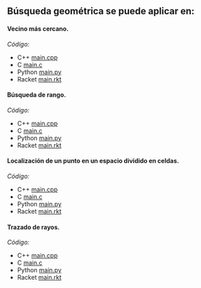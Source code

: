 ## Búsqueda geométrica se puede aplicar en:

#### Vecino más cercano.<br>

_Código:_ 

- C++ [main.cpp](../ProximidadInterseccion/Vecinomascercano/main.cpp)
- C [main.c](../ProximidadInterseccion/Vecinomascercano/main.c)
- Python [main.py](../ProximidadInterseccion/Vecinomascercano/main.py)
- Racket [main.rkt](../ProximidadInterseccion/Vecinomascercano/main.rkt)

#### Búsqueda de rango.<br>

_Código:_ 

- C++ [main.cpp](../ProximidadInterseccion/Busquedarango/main.cpp)
- C [main.c](../ProximidadInterseccion/Busquedarango/main.c)
- Python [main.py](../ProximidadInterseccion/Busquedarango/main.py)
- Racket [main.rkt](../ProximidadInterseccion/Busquedarango/main.rkt)

#### Localización de un punto en un espacio dividido en celdas.<br>

_Código:_ 

- C++ [main.cpp](../ProximidadInterseccion/Localizacionpunto/main.cpp)
- C [main.c](../ProximidadInterseccion/Localizacionpunto/main.c)
- Python [main.py](../ProximidadInterseccion/Localizacionpunto/main.py)
- Racket [main.rkt](../ProximidadInterseccion/Localizacionpunto/main.rkt)

#### Trazado de rayos.<br>

_Código:_ 

- C++ [main.cpp](../ProximidadInterseccion/TrazadoRayos/main.cpp)
- C [main.c](../ProximidadInterseccion/TrazadoRayos/main.c)
- Python [main.py](../ProximidadInterseccion/TrazadoRayos/main.py)
- Racket [main.rkt](../ProximidadInterseccion/TrazadoRayos/main.rkt)
